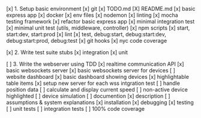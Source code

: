 [x] 1. Setup basic environment
[x]   git
[x]   TODO.md
[X]   README.md
[x]   basic express app
[x]   docker
[x]   env files
[x]   nodemon
[x]   linting
[x]   mocha testing framework
[x]   refactor basic express app
[x]   minimal integration test
[x]   minimal unit test (utils, middleware, controller)
[x]   npm scripts 
[x]     start, start:dev, start:prod
[x]     lint
[x]     test, debug:start, debug:start:dev, debug:start:prod, debug:test
[x]   git hooks
[x]   nyc code coverage

[x] 2. Write test suite stubs
[x]   integration
[x]   unit

[ ] 3. Write the webserver using TDD
[x]   realtime communication API
[x]     basic websockets server
[x]     basic websockets server for devices
[ ]   website dashboard
[x]     basic dashboard showing devices
[x]     highlightable table items
[x]     setup new server for each wss intgration test
[ ]     handle position data
[ ]     calculate and display current speed
[ ]     non-active device highlighted
[ ]   device simulation
[ ]   documention
[x]     description
[ ]     assumptions & system explanations
[x]     installation
[x]     debugging
[x]     testing
[ ]   unit tests
[ ]   integration tests
[ ]   100% code coverage
